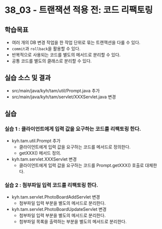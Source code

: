 # 38_03 - 트랜잭션 적용 전: 코드 리팩토링

## 학습목표

- 여러 개의 DB 변경 작업을 한 작업 단위로 묶는 트랜잭션을 다룰 수 있다.
- `commit`과 `rollback`을 활용할 수 있다.
- 반복적으로 사용되는 코드를 별도의 메서드로 분리할 수 있다.
- 공통 코드를 별도의 클래스로 분리할 수 있다.

## 실습 소스 및 결과

- src/main/java/kyh/tam/util/Prompt.java 추가
- src/main/java/kyh/tam/servlet/XXXServlet.java 변경

## 실습  

### 실습 1 : 클라이언트에게 입력 값을 요구하는 코드를 리팩토링 한다.

- kyh.tam.util.Prompt 추가
  - 클라이언트에게 입력 값을 요구하는 코드를 메서드로 정의한다.
  - getXXX() 메서드 정의.
- kyh.tam.servlet.XXXServlet 변경
  - 클라이언트에게 입력 값을 요구하는 코드를 Prompt.getXXX() 호출로 대체한다.

### 실습 2 : 첨부파일 입력 코드를 리팩토링 한다.

- kyh.tam.servlet.PhotoBoardAddServlet 변경
  - 첨부파일 입력 부분을 별도의 메서드로 분리한다.
- kyh.tam.servlet.PhotoBoardUpdateServlet 변경
  - 첨부파일 입력 부분을 별도의 메서드로 분리한다.
  - 첨부파일 목록을 출력하는 부분을 별도의 메서드로 분리한다.